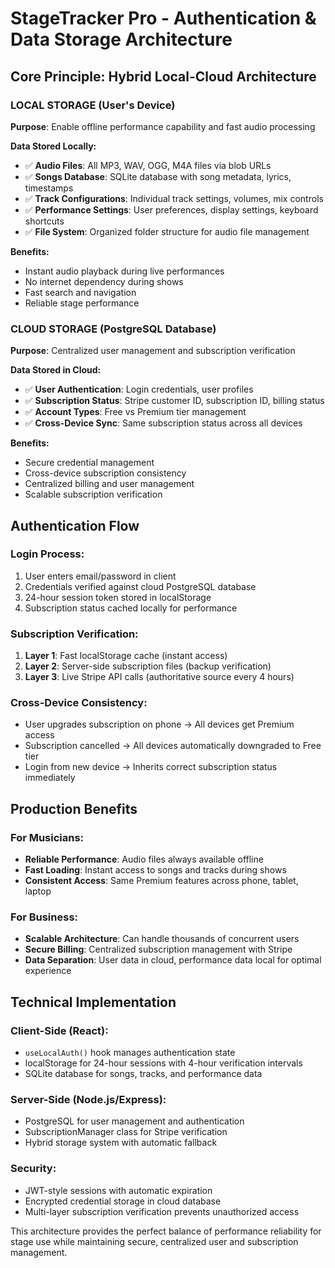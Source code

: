 # StageTracker Pro - Authentication & Data Storage Architecture

## Core Principle: Hybrid Local-Cloud Architecture

### LOCAL STORAGE (User's Device)
**Purpose**: Enable offline performance capability and fast audio processing

**Data Stored Locally:**
- ✅ **Audio Files**: All MP3, WAV, OGG, M4A files via blob URLs
- ✅ **Songs Database**: SQLite database with song metadata, lyrics, timestamps  
- ✅ **Track Configurations**: Individual track settings, volumes, mix controls
- ✅ **Performance Settings**: User preferences, display settings, keyboard shortcuts
- ✅ **File System**: Organized folder structure for audio file management

**Benefits:**
- Instant audio playback during live performances
- No internet dependency during shows
- Fast search and navigation
- Reliable stage performance

### CLOUD STORAGE (PostgreSQL Database)
**Purpose**: Centralized user management and subscription verification

**Data Stored in Cloud:**
- ✅ **User Authentication**: Login credentials, user profiles
- ✅ **Subscription Status**: Stripe customer ID, subscription ID, billing status
- ✅ **Account Types**: Free vs Premium tier management
- ✅ **Cross-Device Sync**: Same subscription status across all devices

**Benefits:**
- Secure credential management
- Cross-device subscription consistency  
- Centralized billing and user management
- Scalable subscription verification

## Authentication Flow

### Login Process:
1. User enters email/password in client
2. Credentials verified against cloud PostgreSQL database
3. 24-hour session token stored in localStorage
4. Subscription status cached locally for performance

### Subscription Verification:
1. **Layer 1**: Fast localStorage cache (instant access)
2. **Layer 2**: Server-side subscription files (backup verification)
3. **Layer 3**: Live Stripe API calls (authoritative source every 4 hours)

### Cross-Device Consistency:
- User upgrades subscription on phone → All devices get Premium access
- Subscription cancelled → All devices automatically downgraded to Free tier
- Login from new device → Inherits correct subscription status immediately

## Production Benefits

### For Musicians:
- **Reliable Performance**: Audio files always available offline
- **Fast Loading**: Instant access to songs and tracks during shows
- **Consistent Access**: Same Premium features across phone, tablet, laptop

### For Business:
- **Scalable Architecture**: Can handle thousands of concurrent users
- **Secure Billing**: Centralized subscription management with Stripe
- **Data Separation**: User data in cloud, performance data local for optimal experience

## Technical Implementation

### Client-Side (React):
- `useLocalAuth()` hook manages authentication state
- localStorage for 24-hour sessions with 4-hour verification intervals
- SQLite database for songs, tracks, and performance data

### Server-Side (Node.js/Express):
- PostgreSQL for user management and authentication
- SubscriptionManager class for Stripe verification
- Hybrid storage system with automatic fallback

### Security:
- JWT-style sessions with automatic expiration
- Encrypted credential storage in cloud database
- Multi-layer subscription verification prevents unauthorized access

This architecture provides the perfect balance of performance reliability for stage use while maintaining secure, centralized user and subscription management.